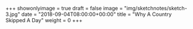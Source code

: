 +++
showonlyimage = true
draft = false
image = "img/sketchnotes/sketch-3.jpg"
date = "2018-09-04T08:00:00+00:00"
title = "Why A Country Skipped A Day"
weight = 0
+++

